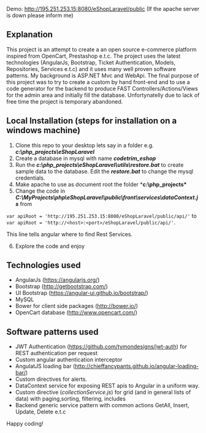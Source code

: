Demo: http://195.251.253.15:8080/eShopLaravel/public 
(If the apache server is down please inform me)

## Explanation
This project is an attempt to create a an open source e-commerce platform inspired from OpenCart, Prestashop e.t.c. The project uses the latest technologies (AngularJs, Bootstrap, Ticket Authentication, Models, Repositories, Services e.t.c) and it uses many well proven software patterns. My background is ASP.NET Mvc and WebApi. The final purpose of this project was to try to create a custom by hand front-end and to use a code generator for the backend to produce FAST Controllers/Actions/Views for the admin area and initially fill the database. Unfortynatelly due to lack of free time the project is temporary abandoned. 

## Local Installation (steps for installation on a windows machine)

1. Clone this repo to your desktop lets say in a folder e.g. ***c:\php_projects\eShopLaravel***
2. Create a database in mysql with name ***codetrim_eshop***
3. Run the ***c:\php_projects\eShopLaravel\utils\restore.bat*** to create sample data to the database. Edit the ***restore.bat*** to change the mysql credentials.
4. Make apache to use as document root the folder ***c:\php_projects\***
5. Change the code in ***C:\MyProjects\php\eShopLaravel\public\front\services\dataContext.js*** from 

 ```var apiRoot = 'http://195.251.253.15:8080/eShopLaravel/public/api/'``` to 
 ```var apiRoot = 'http://<host>:<port>/eShopLaravel/public/api/'```. 
 
 This line tells angular where to find Rest Services.
 
 
6. Explore the code and enjoy


## Technologies used

- AngularJs (https://angularjs.org/)
- Bootstrap (http://getbootstrap.com/)
- UI Bootstrap (https://angular-ui.github.io/bootstrap/)
- MySQL
- Bower for client side packages (http://bower.io/)
- OpenCart database (http://www.opencart.com/) 

## Software patterns used
- JWT Authentication (https://github.com/tymondesigns/jwt-auth) for REST authentication per request
- Custom angular authentication interceptor
- AngulatJS loading bar (http://chieffancypants.github.io/angular-loading-bar/)
- Custom directives for alerts.
- DataContext service for exposing REST apis to Angular in a uniform way.
- Custom directive (*collectionService.js*) for grid (and in general lists of data) with paging,sorting, filtering, includes
- Backend generic service pattern with common actions GetAll, Insert, Update, Delete e.t.c 

Happy coding!
